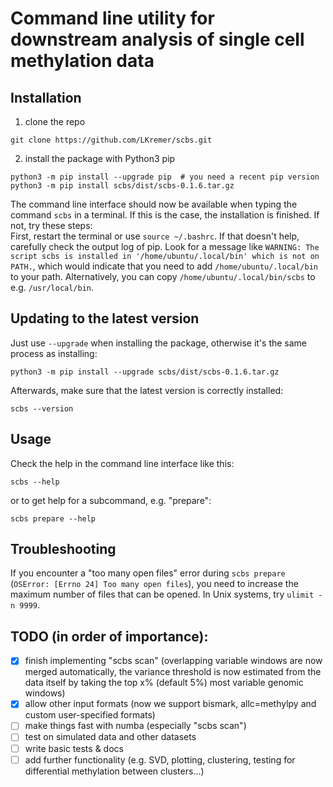 # Command line utility for downstream analysis of single cell methylation data

## Installation
1. clone the repo
```
git clone https://github.com/LKremer/scbs.git
```
2. install the package with Python3 pip
```
python3 -m pip install --upgrade pip  # you need a recent pip version
python3 -m pip install scbs/dist/scbs-0.1.6.tar.gz
```
The command line interface should now be available when typing the command `scbs` in a terminal. If this is the case, the installation is finished. If not, try these steps:  
First, restart the terminal or use `source ~/.bashrc`. If that doesn't help, carefully check the output log of pip. Look for a message like `WARNING: The script scbs is installed in '/home/ubuntu/.local/bin' which is not on PATH.`, which would indicate that you need to add `/home/ubuntu/.local/bin` to your path. Alternatively, you can copy `/home/ubuntu/.local/bin/scbs` to e.g. `/usr/local/bin`.

## Updating to the latest version
Just use `--upgrade` when installing the package, otherwise it's the same process as installing:
```
python3 -m pip install --upgrade scbs/dist/scbs-0.1.6.tar.gz
```
Afterwards, make sure that the latest version is correctly installed:
```
scbs --version
```

## Usage
Check the help in the command line interface like this:
```
scbs --help
```
or to get help for a subcommand, e.g. "prepare":
```
scbs prepare --help
```

## Troubleshooting
If you encounter a "too many open files" error during `scbs prepare` (`OSError: [Errno 24] Too many open files`), you need to increase the maximum number of files that can be opened. In Unix systems, try `ulimit -n 9999`.

## TODO (in order of importance):
- [x] finish implementing "scbs scan" (overlapping variable windows are now merged automatically, the variance threshold is now estimated from the data itself by taking the top x% (default 5%) most variable genomic windows)
- [x] allow other input formats (now we support bismark, allc=methylpy and custom user-specified formats)
- [ ] make things fast with numba (especially "scbs scan")
- [ ] test on simulated data and other datasets
- [ ] write basic tests & docs
- [ ] add further functionality (e.g. SVD, plotting, clustering, testing for differential methylation between clusters...)
